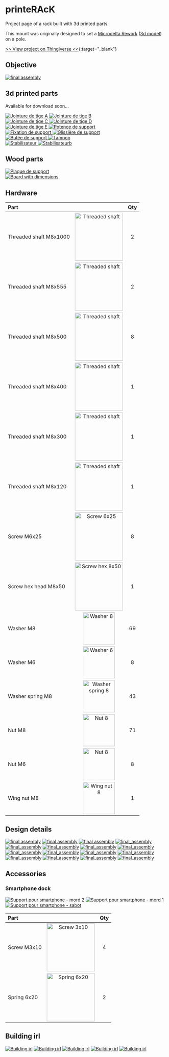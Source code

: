 # printeRAcK

Project page of a rack built with 3d printed parts.

This mount was originally designed to set a [Microdelta Rework](https://www.reprap-france.com/produit/1234568619-imprimante-3d-microdelta-rework) ([3d model](https://sketchfab.com/3d-models/micro-delta-rework-by-emotion-tech-91a2beeb78f4422ebaeff0f6781fef17)) on a pole.

[>> View project on Thingiverse <<](https://www.thingiverse.com/thing:4943958){:target="_blank"}

## Objective

[![final assembly](assets/images/rendering/Assemblage%20final%20v125b.png)](assets/images/rendering/Assemblage%20final%20v125b.png)

## 3d printed parts

Available for download soon...

<div class="img-group">
  <a href="assets/images/preview/Jointure%20de%20tiges%20A%20v16.png" _target="blank">
    <img src="assets/images/preview/Jointure%20de%20tiges%20A%20v16.png" alt="Jointure de tige A">
  </a>
  <a href="assets/images/preview/Jointure%20de%20tiges%20B%20v8.png" _target="blank">
    <img src="assets/images/preview/Jointure%20de%20tiges%20B%20v8.png" alt="Jointure de tige B">
  </a>
</div>
<div class="img-group">
  <a href="assets/images/preview/Jointure%20de%20tiges%20C%20v36.png" _target="blank">
    <img src="assets/images/preview/Jointure%20de%20tiges%20C%20v36.png" alt="Jointure de tige C">
  </a>
  <a href="assets/images/preview/Jointure%20de%20tiges%20D%20v9.png" _target="blank">
    <img src="assets/images/preview/Jointure%20de%20tiges%20D%20v9.png" alt="Jointure de tige D">
  </a>
</div>
<div class="img-group">
  <a href="assets/images/preview/Jointure%20de%20tiges%20E%20v3.png" _target="blank">
    <img src="assets/images/preview/Jointure%20de%20tiges%20E%20v3.png" alt="Jointure de tige E">
  </a>
  <a href="assets/images/preview/Potence%20de%20support%20v7.png" _target="blank">
    <img src="assets/images/preview/Potence%20de%20support%20v7.png" alt="Potence de support">
  </a>
</div>
<div class="img-group">
  <a href="assets/images/preview/Fixation%20de%20support%20v11.png" _target="blank">
    <img src="assets/images/preview/Fixation%20de%20support%20v11.png" alt="Fixation de support">
  </a>
  <a href="assets/images/preview/Glissi%C3%A8re%20de%20support%20v16.png" _target="blank">
    <img src="assets/images/preview/Glissi%C3%A8re%20de%20support%20v16.png" alt="Glissière de support">
  </a>
</div>
<div class="img-group">
  <a href="assets/images/preview/But%C3%A9e%20de%20support%20v6.png" _target="blank">
    <img src="assets/images/preview/But%C3%A9e%20de%20support%20v6.png" alt="Butée de support">
  </a>
  <a href="assets/images/preview/Tampon%20v2.png" _target="blank">
    <img src="assets/images/preview/Tampon%20v2.png" alt="Tampon">
  </a>
</div>
<div class="img-group">
  <a href="assets/images/preview/Stabilisateur%20v41.png" _target="blank">
    <img src="assets/images/preview/Stabilisateur%20v41.png" alt="Stabilisateur">
  </a>
  <a href="assets/images/preview/Stabilisateur%20v41b.png" _target="blank">
    <img src="assets/images/preview/Stabilisateur%20v41b.png" alt="Stabilisateurb">
  </a>
</div>

## Wood parts

<div class="img-group">
  <a href="assets/images/preview/Plaque%20de%20support%20v19.png" _target="blank">
    <img src="assets/images/preview/Plaque%20de%20support%20v19.png" alt="Plaque de support">
  </a>
</div>
<div class="img-group">
  <a href="assets/images/preview/Board%20v26.png" _target="blank">
    <img src="assets/images/preview/Board%20v26.png" alt="Board with dimensions">
  </a>
</div>

## Hardware

| Part                   |                                                                                            | Qty |
|:-----------------------|:------------------------------------------------------------------------------------------:|:---:|
| Threaded shaft M8x1000 | <img src="assets/images/hardware/threaded_shaft.png"  alt="Threaded shaft"  width="150px"> | 2   |
| Threaded shaft M8x555  | <img src="assets/images/hardware/threaded_shaft.png"  alt="Threaded shaft"  width="150px"> | 2   |
| Threaded shaft M8x500  | <img src="assets/images/hardware/threaded_shaft.png"  alt="Threaded shaft"  width="150px"> | 8   |
| Threaded shaft M8x400  | <img src="assets/images/hardware/threaded_shaft.png"  alt="Threaded shaft"  width="150px"> | 1   |
| Threaded shaft M8x300  | <img src="assets/images/hardware/threaded_shaft.png"  alt="Threaded shaft"  width="150px"> | 1   |
| Threaded shaft M8x120  | <img src="assets/images/hardware/threaded_shaft.png"  alt="Threaded shaft"  width="150px"> | 1   |
| Screw M6x25            | <img src="assets/images/hardware/screw_6x25.jpg"      alt="Screw 6x25"      width="150px"> | 8   |
| Screw hex head M8x50   | <img src="assets/images/hardware/screw_hex_8x50.jpg"  alt="Screw hex 8x50"  width="150px"> | 1   |
| Washer M8              | <img src="assets/images/hardware/washer_8.webp"       alt="Washer 8"        width="100px"> | 69  |
| Washer M6              | <img src="assets/images/hardware/washer_6.jpg"        alt="Washer 6"        width="100px"> | 8   |
| Washer spring M8       | <img src="assets/images/hardware/washer_spring_8.png" alt="Washer spring 8" width="100px"> | 43  |
| Nut M8                 | <img src="assets/images/hardware/nut_8.jpg"           alt="Nut 8"           width="100px"> | 71  |
| Nut M6                 | <img src="assets/images/hardware/nut_8.jpg"           alt="Nut 8"           width="100px"> | 8   |
| Wing nut M8            | <img src="assets/images/hardware/wing_nut_8.jpg"      alt="Wing nut 8"      width="100px"> | 1   |


## Design details

[![final assembly](assets/images/rendering/Assemblage%20final%20v117h.png)](assets/images/rendering/Assemblage%20final%20v117h.png)
[![final assembly](assets/images/rendering/Assemblage%20final%20v125b.png)](assets/images/rendering/Assemblage%20final%20v125b.png)
[![final assembly](assets/images/rendering/Assemblage%20final%20v124.png)](assets/images/rendering/Assemblage%20final%20v124.png)
[![final_assembly](assets/images/rendering/Assemblage%20final%20v125.png)](assets/images/rendering/Assemblage%20final%20v125.png)
[![final_assembly](assets/images/rendering/Assemblage%20final%20v104.png)](assets/images/rendering/Assemblage%20final%20v104.png)
[![final_assembly](assets/images/rendering/Assemblage%20final%20v117.png)](assets/images/rendering/Assemblage%20final%20v117.png)
[![final_assembly](assets/images/rendering/Assemblage%20final%20v117c.png)](assets/images/rendering/Assemblage%20final%20v117c.png)
[![final_assembly](assets/images/rendering/Assemblage%20final%20v133.png)](assets/images/rendering/Assemblage%20final%20v133.png)
[![final_assembly](assets/images/rendering/Assemblage%20final%20v117b.png)](assets/images/rendering/Assemblage%20final%20v117b.png)
[![final_assembly](assets/images/rendering/Assemblage%20final%20v79.png)](assets/images/rendering/Assemblage%20final%20v79.png)
[![final_assembly](assets/images/rendering/Assemblage%20final%20v117d.png)](assets/images/rendering/Assemblage%20final%20v117d.png)
[![final_assembly](assets/images/rendering/Assemblage%20final%20v117e.png)](assets/images/rendering/Assemblage%20final%20v117e.png)
[![final_assembly](assets/images/rendering/Assemblage%20final%20v117f.png)](assets/images/rendering/Assemblage%20final%20v117f.png)
[![final_assembly](assets/images/rendering/Assemblage%20final%20v117g.png)](assets/images/rendering/Assemblage%20final%20v117g.png)
[![final_assembly](assets/images/rendering/Assemblage%20final%20v133b.png)](assets/images/rendering/Assemblage%20final%20v133b.png)
[![final_assembly](assets/images/rendering/Assemblage%20final%20v135.png)](assets/images/rendering/Assemblage%20final%20v135.png)

## Accessories

### Smartphone dock

<div class="img-group">
  <a href="assets/images/preview/Support%20pour%20smartphone%20v20%20-%20mord%202.png" _target="blank">
    <img src="assets/images/preview/Support%20pour%20smartphone%20v20%20-%20mord%202.png" alt="Support pour smartphone - mord 2">
  </a>
  <a href="assets/images/preview/Support%20pour%20smartphone%20v20%20-%20mord%201.png" _target="blank">
    <img src="assets/images/preview/Support%20pour%20smartphone%20v20%20-%20mord%201.png" alt="Support pour smartphone - mord 1">
  </a>
  <a href="assets/images/preview/Support%20pour%20smartphone%20v20%20-%20sabot.png" _target="blank">
    <img src="assets/images/preview/Support%20pour%20smartphone%20v20%20-%20sabot.png" alt="Support pour smartphone - sabot">
  </a>
</div>

| Part        |                                                                                    | Qty |
|:------------|:----------------------------------------------------------------------------------:|:---:|
| Screw M3x10 | <img src="assets/images/hardware/screw_3x10.png"  alt="Screw 3x10"  width="150px"> | 4   |
| Spring 6x20 | <img src="assets/images/hardware/spring_6x20.png" alt="Spring 6x20" width="150px"> | 2   |

## Building irl

[![Building irl](assets/images/photos/IMG_20210828_160653.jpg)](assets/images/photos/IMG_20210828_160653.jpg)
[![Building irl](assets/images/photos/IMG_20210825_162620.jpg)](assets/images/photos/IMG_20210825_162620.jpg)
[![Building irl](assets/images/photos/IMG_20210828_162214.jpg)](assets/images/photos/IMG_20210828_162214.jpg)
[![Building irl](assets/images/photos/IMG_20210828_161848.jpg)](assets/images/photos/IMG_20210828_161848.jpg)
[![Building irl](assets/images/photos/IMG_20210828_161903.jpg)](assets/images/photos/IMG_20210828_161903.jpg)

